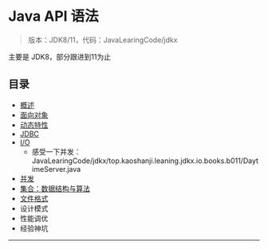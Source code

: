 #   Java API 语法

>   版本：JDK8/11，代码：JavaLearingCode/jdkx

主要是 JDK8，部分跟进到11为止

##  目录
-   [概述](j100/README.md)
-   [面向对象](j101/README.md)
-   [动态特性](j102/README.md)
-   [JDBC](j103/README.md)
-   [I/O](j104/README.md)
    -   感受一下并发：JavaLearingCode/jdkx/top.kaoshanji.leaning.jdkx.io.books.b011/DaytimeServer.java
-   [并发](j105/README.md)
-   [集合：数据结构与算法](j106/README.md)
-   [文件格式](j107/README.md)
-   设计模式
-   性能调优
-   经验神坑


----